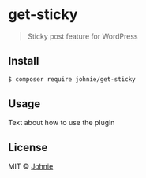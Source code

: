 # get-sticky

> Sticky post feature for WordPress

## Install

```sh
$ composer require johnie/get-sticky
```

## Usage

Text about how to use the plugin

## License

MIT © [Johnie](http://johnie.se)
